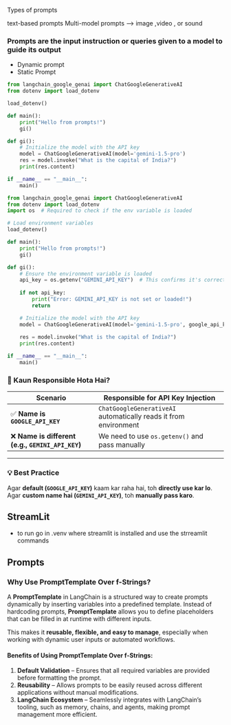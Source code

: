 Types of prompts 

text-based prompts 
Multi-model prompts --> image ,video , or sound 

### Prompts are the input instruction or queries given to a model to  guide its output
- Dynamic prompt 
- Static Prompt 


<!-- agar tum load evn use karre ho aur like same like keys ka hona chhaiye deafult wale agar nahi hai to we can use os module to get the key and then pass it to the model -->
<!--  ex : GOOGLE_API_KEY   agar ye key ka nam hoga to load env  hume function run karn  padega and vo drrect google ke api ke y me chalal jayega -->
```python
from langchain_google_genai import ChatGoogleGenerativeAI
from dotenv import load_dotenv

load_dotenv()

def main():
    print("Hello from prompts!")
    gi()

def gi():
    # Initialize the model with the API key
    model = ChatGoogleGenerativeAI(model='gemini-1.5-pro')
    res = model.invoke("What is the capital of India?")
    print(res.content)

if __name__ == "__main__":
    main()
 ```
<!--  ex : GEMINIE_API_KEY or different naame hai to  vo drrect google ke api ke  me nahi  chalal jayega we have to first get that key theen pass it to model -->
```python
from langchain_google_genai import ChatGoogleGenerativeAI
from dotenv import load_dotenv
import os  # Required to check if the env variable is loaded

# Load environment variables
load_dotenv()

def main():
    print("Hello from prompts!")
    gi()

def gi():
    # Ensure the environment variable is loaded
    api_key = os.getenv("GEMINI_API_KEY")  # This confirms it's correctly loaded
    
    if not api_key:
        print("Error: GEMINI_API_KEY is not set or loaded!")
        return

    # Initialize the model with the API key
    model = ChatGoogleGenerativeAI(model='gemini-1.5-pro', google_api_key=api_key)
    
    res = model.invoke("What is the capital of India?")
    print(res.content)

if __name__ == "__main__":
    main()

```
### **🤔 Kaun Responsible Hota Hai?**
| Scenario | Responsible for API Key Injection |
|----------|-----------------------------------|
| ✅ **Name is `GOOGLE_API_KEY`** | `ChatGoogleGenerativeAI` automatically reads it from environment |
| ❌ **Name is different (e.g., `GEMINI_API_KEY`)** | We need to use `os.getenv()` and pass manually |

---

### **💡 Best Practice**
Agar **default (`GOOGLE_API_KEY`)** kaam kar raha hai, toh **directly use kar lo**.  
Agar **custom name hai (`GEMINI_API_KEY`)**, toh **manually pass karo**.  


## StreamLit 
 - to run go in .venv where streamlit is installed and use the strreamlit commands

 ## Prompts 
 ### Why Use PromptTemplate Over f-Strings?  

A **PromptTemplate** in LangChain is a structured way to create prompts dynamically by inserting variables into a predefined template. Instead of hardcoding prompts, **PromptTemplate** allows you to define placeholders that can be filled in at runtime with different inputs.  

This makes it **reusable, flexible, and easy to manage**, especially when working with dynamic user inputs or automated workflows.  

#### Benefits of Using PromptTemplate Over f-Strings:  

1. **Default Validation** – Ensures that all required variables are provided before formatting the prompt.  
2. **Reusability** – Allows prompts to be easily reused across different applications without manual modifications.  
3. **LangChain Ecosystem** – Seamlessly integrates with LangChain’s tooling, such as memory, chains, and agents, making prompt management more efficient.